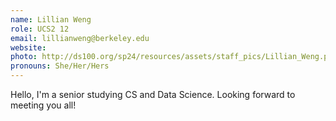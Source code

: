 ```yaml
---
name: Lillian Weng
role: UCS2 12
email: lillianweng@berkeley.edu
website:
photo: http://ds100.org/sp24/resources/assets/staff_pics/Lillian_Weng.png
pronouns: She/Her/Hers
---
```


Hello, I'm a senior studying CS and Data Science. Looking forward to meeting you all!
